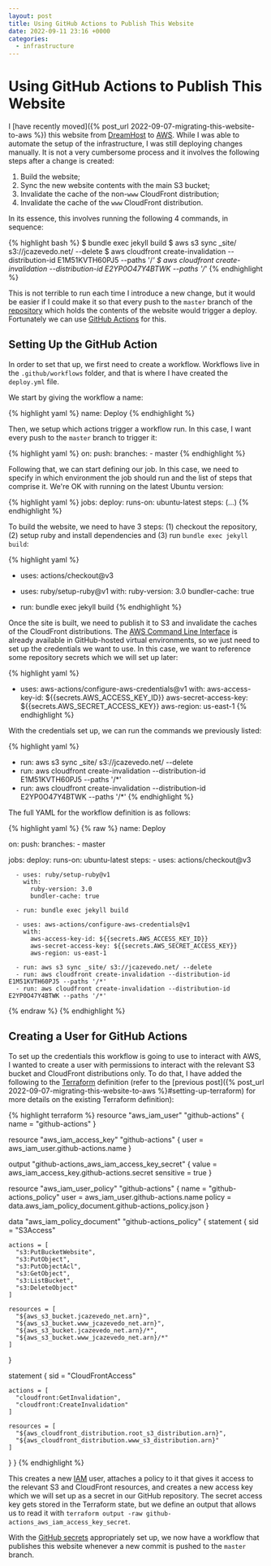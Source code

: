 ```yaml
---
layout: post
title: Using GitHub Actions to Publish This Website
date: 2022-09-11 23:16 +0000
categories:
  - infrastructure
---
```


# Using GitHub Actions to Publish This Website

I [have recently moved]({% post_url 2022-09-07-migrating-this-website-to-aws %})
this website from [DreamHost][dreamhost] to [AWS][aws]. While I was able to
automate the setup of the infrastructure, I was still deploying changes
manually. It is not a very cumbersome process and it involves the following
steps after a change is created:

1. Build the website;
1. Sync the new website contents with the main S3 bucket;
1. Invalidate the cache of the non-`www` CloudFront distribution;
1. Invalidate the cache of the `www` CloudFront distribution.

In its essence, this involves running the following 4 commands, in sequence:

{% highlight bash %}
$ bundle exec jekyll build
$ aws s3 sync _site/ s3://jcazevedo.net/ --delete
$ aws cloudfront create-invalidation --distribution-id E1M51KVTH60PJ5 --paths '/*'
$ aws cloudfront create-invalidation --distribution-id E2YP0O47Y4BTWK --paths '/*'
{% endhighlight %}

This is not terrible to run each time I introduce a new change, but it would be
easier if I could make it so that every push to the `master` branch of the
[repository][github-repo] which holds the contents of the website would trigger
a deploy. Fortunately we can use [GitHub Actions][github-actions] for this.

## Setting Up the GitHub Action

In order to set that up, we first need to create a workflow. Workflows live in
the `.github/workflows` folder, and that is where I have created the
`deploy.yml` file.

We start by giving the workflow a name:

{% highlight yaml %}
name: Deploy
{% endhighlight %}

Then, we setup which actions trigger a workflow run. In this case, I want every
push to the `master` branch to trigger it:

{% highlight yaml %}
on:
  push:
    branches:
      - master
{% endhighlight %}

Following that, we can start defining our job. In this case, we need to specify
in which environment the job should run and the list of steps that comprise it.
We're OK with running on the latest Ubuntu version:

{% highlight yaml %}
jobs:
  deploy:
    runs-on: ubuntu-latest
    steps:
      (...)
{% endhighlight %}

To build the website, we need to have 3 steps: (1) checkout the repository, (2)
setup ruby and install dependencies and (3) run `bundle exec jekyll build`:

{% highlight yaml %}
- uses: actions/checkout@v3

- uses: ruby/setup-ruby@v1
  with:
    ruby-version: 3.0
    bundler-cache: true

- run: bundle exec jekyll build
{% endhighlight %}

Once the site is built, we need to publish it to S3 and invalidate the caches of
the CloudFront distributions. The [AWS Command Line Interface][aws-cli] is
already available in GitHub-hosted virtual environments, so we just need to set
up the credentials we want to use. In this case, we want to reference some
repository secrets which we will set up later:

{% highlight yaml %}
- uses: aws-actions/configure-aws-credentials@v1
  with:
    aws-access-key-id: ${{secrets.AWS_ACCESS_KEY_ID}}
    aws-secret-access-key: ${{secrets.AWS_SECRET_ACCESS_KEY}}
    aws-region: us-east-1
{% endhighlight %}

With the credentials set up, we can run the commands we previously listed: 

{% highlight yaml %}
- run: aws s3 sync _site/ s3://jcazevedo.net/ --delete
- run: aws cloudfront create-invalidation --distribution-id E1M51KVTH60PJ5 --paths '/*'
- run: aws cloudfront create-invalidation --distribution-id E2YP0O47Y4BTWK --paths '/*'
{% endhighlight %}

The full YAML for the workflow definition is as follows:

{% highlight yaml %}
{% raw %}
name: Deploy

on:
  push:
    branches:
      - master

jobs:
  deploy:
    runs-on: ubuntu-latest
    steps:
      - uses: actions/checkout@v3

      - uses: ruby/setup-ruby@v1
        with:
          ruby-version: 3.0
          bundler-cache: true

      - run: bundle exec jekyll build

      - uses: aws-actions/configure-aws-credentials@v1
        with:
          aws-access-key-id: ${{secrets.AWS_ACCESS_KEY_ID}}
          aws-secret-access-key: ${{secrets.AWS_SECRET_ACCESS_KEY}}
          aws-region: us-east-1

      - run: aws s3 sync _site/ s3://jcazevedo.net/ --delete
      - run: aws cloudfront create-invalidation --distribution-id E1M51KVTH60PJ5 --paths '/*'
      - run: aws cloudfront create-invalidation --distribution-id E2YP0O47Y4BTWK --paths '/*'
{% endraw %}
{% endhighlight %}

## Creating a User for GitHub Actions

To set up the credentials this workflow is going to use to interact with AWS, I
wanted to create a user with permissions to interact with the relevant S3 bucket
and CloudFront distributions only. To do that, I have added the following to the
[Terraform][terraform] definition (refer to the [previous post]({% post_url
2022-09-07-migrating-this-website-to-aws %}#setting-up-terraform) for more
details on the existing Terraform definition):

{% highlight terraform %}
resource "aws_iam_user" "github-actions" {
  name = "github-actions"
}

resource "aws_iam_access_key" "github-actions" {
  user = aws_iam_user.github-actions.name
}

output "github-actions_aws_iam_access_key_secret" {
  value = aws_iam_access_key.github-actions.secret
  sensitive = true
}

resource "aws_iam_user_policy" "github-actions" {
  name = "github-actions_policy"
  user = aws_iam_user.github-actions.name
  policy = data.aws_iam_policy_document.github-actions_policy.json
}

data "aws_iam_policy_document" "github-actions_policy" {
  statement {
    sid = "S3Access"

    actions = [
      "s3:PutBucketWebsite",
      "s3:PutObject",
      "s3:PutObjectAcl",
      "s3:GetObject",
      "s3:ListBucket",
      "s3:DeleteObject"
    ]

    resources = [
      "${aws_s3_bucket.jcazevedo_net.arn}",
      "${aws_s3_bucket.www_jcazevedo_net.arn}",
      "${aws_s3_bucket.jcazevedo_net.arn}/*",
      "${aws_s3_bucket.www_jcazevedo_net.arn}/*"
    ]
  }

  statement {
    sid = "CloudFrontAccess"

    actions = [
      "cloudfront:GetInvalidation",
      "cloudfront:CreateInvalidation"
    ]

    resources = [
      "${aws_cloudfront_distribution.root_s3_distribution.arn}",
      "${aws_cloudfront_distribution.www_s3_distribution.arn}"
    ]
  }
}
{% endhighlight %}

This creates a new [IAM][aws-iam] user, attaches a policy to it that gives it
access to the relevant S3 and CloudFront resources, and creates a new access key
which we will set up as a secret in our GitHub repository. The secret access key
gets stored in the Terraform state, but we define an output that allows us to
read it with `terraform output -raw github-actions_aws_iam_access_key_secret`.

With the [GitHub secrets][github-secrets] appropriately set up, we now have a
workflow that publishes this website whenever a new commit is pushed to the
`master` branch.

[aws-cli]: https://aws.amazon.com/cli/
[aws-iam]: https://aws.amazon.com/iam/
[aws]: https://aws.amazon.com/
[dreamhost]: https://www.dreamhost.com/ 
[github-actions]: https://github.com/features/actions
[github-repo]: https://github.com/jcazevedo/jcazevedo.net
[github-secrets]: https://docs.github.com/en/actions/security-guides/encrypted-secrets
[terraform]: https://www.terraform.io/
